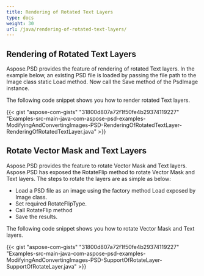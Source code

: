 ```yaml
---
title: Rendering of Rotated Text Layers
type: docs
weight: 30
url: /java/rendering-of-rotated-text-layers/
---
```


## **Rendering of Rotated Text Layers**
Aspose.PSD provides the feature of rendering of rotated Text layers. In the example below, an existing PSD file is loaded by passing the file path to the Image class static Load method. Now call the Save method of the PsdImage instance.

The following code snippet shows you how to render rotated Text layers.

{{< gist "aspose-com-gists" "31800d807a72f1f50fe4b29374119227" "Examples-src-main-java-com-aspose-psd-examples-ModifyingAndConvertingImages-PSD-RenderingOfRotatedTextLayer-RenderingOfRotatedTextLayer.java" >}}
## **Rotate Vector Mask and Text Layers**
Aspose.PSD provides the feature to rotate Vector Mask and Text layers. Aspose.PSD has exposed the RotateFlip method to rotate Vector Mask and Text layers. The steps to rotate the layers are as simple as below:

- Load a PSD file as an image using the factory method Load exposed by Image class.
- Set required RotateFlipType.
- Call RotateFlip method
- Save the results.

The following code snippet shows you how to rotate Vector Mask and Text layers.

{{< gist "aspose-com-gists" "31800d807a72f1f50fe4b29374119227" "Examples-src-main-java-com-aspose-psd-examples-ModifyingAndConvertingImages-PSD-SupportOfRotateLayer-SupportOfRotateLayer.java" >}}
